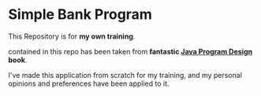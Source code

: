 # Simple Bank Program

This Repository is for __my own training__.

contained in this repo has been taken from __fantastic [Java Program Design](https://www.apress.com/gp/book/9781484241424) book__.

I've made this application from scratch for my training, and my personal opinions and preferences have been applied to it.